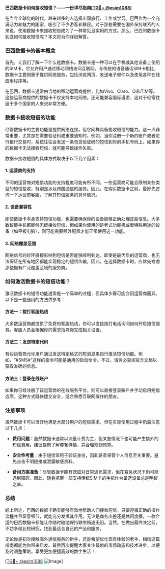 **巴西数据卡如何接收短信？——一份详尽指南[[TG💪+ @esim1088](https://t.me/s/esim1088)]**

在当今全球化的时代，越来越多的人选择出国旅行、工作或学习。巴西作为一个充满活力和魅力的国家，吸引了不少游客和移民。对于那些需要在国外保持联系的人来说，使用数据卡来接收短信成为了一种常见且实用的方式。那么，巴西的数据卡到底如何接收短信呢？本文将为你详细解答。

### 巴西数据卡的基本概念

首先，让我们了解一下什么是数据卡。数据卡是一种可以在手机或其他设备上使用的SIM卡，它允许用户通过移动网络访问互联网。与传统的语音通话SIM卡相比，数据卡主要侧重于提供网络服务，包括浏览网页、发送电子邮件以及使用各种在线应用程序等。

在巴西，数据卡通常由当地的移动运营商提供，比如Vivo、Claro、Oi和TIM等。这些运营商提供的数据卡不仅支持本地网络，还可能兼容国际漫游，这对于经常往返于多个国家的人来说非常方便。

### 数据卡接收短信的功能

尽管数据卡的主要功能是提供网络连接，但它同样具备接收短信的能力。这一点非常重要，尤其是在需要验证码或重要通知时。例如，当你注册一个新的账户或者进行银行交易时，系统往往会发送一条包含验证码的短信到你的手机号码上。如果你的数据卡无法接收短信，就可能导致操作失败。

数据卡接收短信的具体方式取决于以下几个因素：

#### 1. **运营商的支持**
   不同的运营商对短信功能的支持程度可能有所不同。一些运营商可能会限制某些类型的短信接收，特别是涉及跨国通信的服务。因此，在购买数据卡之前，最好先咨询一下运营商客服，了解其短信服务的具体情况。

#### 2. **设备兼容性**
   即使数据卡本身支持短信功能，也需要确保你的设备能够正确处理这些信息。大多数智能手机都能够无缝接收短信，但如果你使用的是老式功能机或者特殊用途的设备（如平板电脑），则可能需要额外配置才能正常使用这一功能。

#### 3. **网络覆盖范围**
   网络信号的好坏直接影响到短信是否能够顺利到达。即使是最优质的运营商，也无法保证在所有地区都能实现稳定的短信传输。因此，在选择数据卡时，应优先考虑那些拥有广泛覆盖区域的服务商。

### 如何激活数据卡的短信功能？

激活数据卡的短信功能通常是一个简单的过程，但具体步骤可能会因运营商而异。以下是一些通用的方法供参考：

#### 方法一：拨打客服热线
   大多数运营商都提供了免费的客服热线，你可以直接拨打电话询问如何开启短信服务。客服人员会根据你的需求指导你完成相关设置。

#### 方法二：发送特定代码
   有些运营商允许用户通过发送特定格式的短消息来自行激活短信功能。例如，“#SMS#”这样的指令可能是通用的启动命令。不过，请务必查阅官方文档以获取准确的信息。

#### 方法三：登录在线账户
   如果你已经注册了该运营商的在线服务平台，则可以直接登录账户并手动启用短信选项。这种方式既快捷又安全，适合熟悉互联网操作的朋友。

### 注意事项

虽然数据卡可以很好地满足大部分用户的短信需求，但在实际使用过程中仍需注意以下几点：

- **费用问题**：虽然数据卡通常以流量计费为主，但某些情况下也可能产生额外的短信费用。建议提前了解套餐详情，并合理规划预算。
  
- **安全性考量**：由于短信常用于验证身份，因此妥善保管个人信息至关重要。避免点击不明链接或泄露敏感资料。

- **备用方案准备**：尽管数据卡能有效应对日常通讯需求，但在紧急状况下仍可能遇到障碍。因此，随身携带一部支持传统SIM卡的手机作为备选设备总是明智之举。

### 总结

综上所述，巴西的数据卡确实能够有效地帮助人们接收短信，只要遵循正确的操作流程并且留意细节，就能充分发挥其作用。无论是商务出差还是休闲度假，一款合适的巴西数据卡都能让你随时随地保持联络畅通无阻。当然，在做出最终决定前，不妨多做比较研究，找到最适合自己的产品和服务。

无论你是初次接触海外通信服务的新手，还是希望优化现有体验的老手，相信这篇指南都能为你带来启发。最后再次提醒大家关注最新的市场动态和技术进步，以便及时调整策略，享受更加便捷高效的数字生活！

[[TG💪+ @esim1088](https://t.me/s/esim1088) ![Image](https://i.postimg.cc/4NQfJmqS/Snipaste-2025-05-13-00-14-12.png)]